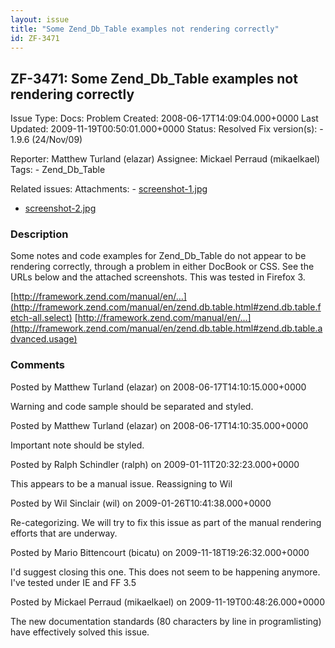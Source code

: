 ```yaml
---
layout: issue
title: "Some Zend_Db_Table examples not rendering correctly"
id: ZF-3471
---
```


ZF-3471: Some Zend\_Db\_Table examples not rendering correctly
--------------------------------------------------------------

 Issue Type: Docs: Problem Created: 2008-06-17T14:09:04.000+0000 Last Updated: 2009-11-19T00:50:01.000+0000 Status: Resolved Fix version(s): - 1.9.6 (24/Nov/09)
 
 Reporter:  Matthew Turland (elazar)  Assignee:  Mickael Perraud (mikaelkael)  Tags: - Zend\_Db\_Table
 
 Related issues: 
 Attachments: - [screenshot-1.jpg](/issues/secure/attachment/11333/screenshot-1.jpg)
- [screenshot-2.jpg](/issues/secure/attachment/11334/screenshot-2.jpg)
 
### Description

Some notes and code examples for Zend\_Db\_Table do not appear to be rendering correctly, through a problem in either DocBook or CSS. See the URLs below and the attached screenshots. This was tested in Firefox 3.

[http://framework.zend.com/manual/en/…](http://framework.zend.com/manual/en/zend.db.table.html#zend.db.table.fetch-all.select) [http://framework.zend.com/manual/en/…](http://framework.zend.com/manual/en/zend.db.table.html#zend.db.table.advanced.usage)

 

 

### Comments

Posted by Matthew Turland (elazar) on 2008-06-17T14:10:15.000+0000

Warning and code sample should be separated and styled.

 

 

Posted by Matthew Turland (elazar) on 2008-06-17T14:10:35.000+0000

Important note should be styled.

 

 

Posted by Ralph Schindler (ralph) on 2009-01-11T20:32:23.000+0000

This appears to be a manual issue. Reassigning to Wil

 

 

Posted by Wil Sinclair (wil) on 2009-01-26T10:41:38.000+0000

Re-categorizing. We will try to fix this issue as part of the manual rendering efforts that are underway.

 

 

Posted by Mario Bittencourt (bicatu) on 2009-11-18T19:26:32.000+0000

I'd suggest closing this one. This does not seem to be happening anymore. I've tested under IE and FF 3.5

 

 

Posted by Mickael Perraud (mikaelkael) on 2009-11-19T00:48:26.000+0000

The new documentation standards (80 characters by line in programlisting) have effectively solved this issue.

 

 